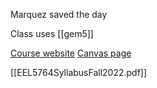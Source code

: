 Marquez saved the day

Class uses [[gem5]]

[Course website](http://www.hlam.ece.ufl.edu/A-EEL5764Fall2022/)
[Canvas page](https://ufl.instructure.com/courses/463922)

[[EEL5764SyllabusFall2022.pdf]]
